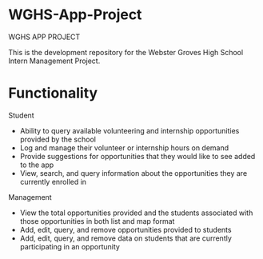 # WGHS-App-Project
WGHS APP PROJECT

This is the development repository for the Webster Groves High School Intern Management Project.

# Functionality<br />
Student
 - Ability to query available volunteering and internship opportunities provided by the school
 - Log and manage their volunteer or internship hours on demand
 - Provide suggestions for opportunities that they would like to see added to the app
 - View, search, and query information about the opportunities they are currently enrolled in

Management
- View the total opportunities provided and the students associated with those opportunities in both list and map format
- Add, edit, query, and remove opportunities provided to students
- Add, edit, query, and remove data on students that are currently participating in an opportunity